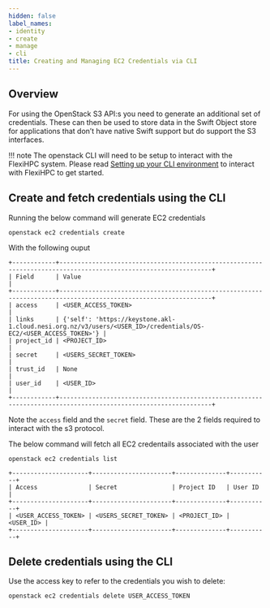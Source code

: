 ```yaml
---
hidden: false
label_names:
- identity
- create
- manage
- cli
title: Creating and Managing EC2 Credentials via CLI
---
```


## Overview

For using the OpenStack S3 API:s you need to generate an additional set of credentials. These can then be used to store data in the Swift Object store for applications that don’t have native Swift support but do support the S3 interfaces.

!!! note
    The openstack CLI will need to be setup to interact with the FlexiHPC system. Please read [Setting up your CLI environment](../setting-up-your-CLI-environment/index.md) to interact with FlexiHPC to get started.

## Create and fetch credentials using the CLI

Running the below command will generate EC2 credentials

``` { .sh }
openstack ec2 credentials create
```

With the following ouput

``` { .sh .no-copy }
+------------+----------------------------------------------------------------------------------------------------------------+
| Field      | Value                                                                                                          |
+------------+----------------------------------------------------------------------------------------------------------------+
| access     | <USER_ACCESS_TOKEN>                                                                                            |
| links      | {'self': 'https://keystone.akl-1.cloud.nesi.org.nz/v3/users/<USER_ID>/credentials/OS-EC2/<USER_ACCESS_TOKEN>'} |
| project_id | <PROJECT_ID>                                                                                                   |
| secret     | <USERS_SECRET_TOKEN>                                                                                           |
| trust_id   | None                                                                                                           |
| user_id    | <USER_ID>                                                                                                      |
+------------+----------------------------------------------------------------------------------------------------------------+
```

Note the `access` field and the `secret` field. These are the 2 fields required to interact with the s3 protocol.

The below command will fetch all EC2 credentails associated with the user

``` { .sh }
openstack ec2 credentials list
```

``` { .sh .no-copy }
+---------------------+----------------------+--------------+-----------+
| Access              | Secret               | Project ID   | User ID   |
+---------------------+----------------------+--------------+-----------+
| <USER_ACCESS_TOKEN> | <USERS_SECRET_TOKEN> | <PROJECT_ID> | <USER_ID> |
+---------------------+----------------------+--------------+-----------+
```

## Delete credentials using the CLI

Use the access key to refer to the credentials you wish to delete:

``` { .sh }
openstack ec2 credentials delete USER_ACCESS_TOKEN
```
